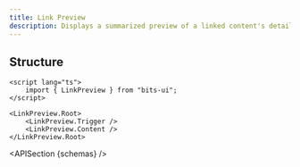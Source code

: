```yaml
---
title: Link Preview
description: Displays a summarized preview of a linked content's details or information.
---
```


<script>
	import { APISection, ComponentPreview, LinkPreviewDemo } from '@/components'
	export let schemas;
</script>

<ComponentPreview name="link-preview-demo" comp="LinkPreview">

<LinkPreviewDemo slot="preview" />

</ComponentPreview>

## Structure

```svelte
<script lang="ts">
	import { LinkPreview } from "bits-ui";
</script>

<LinkPreview.Root>
	<LinkPreview.Trigger />
	<LinkPreview.Content />
</LinkPreview.Root>
```

<APISection {schemas} />
